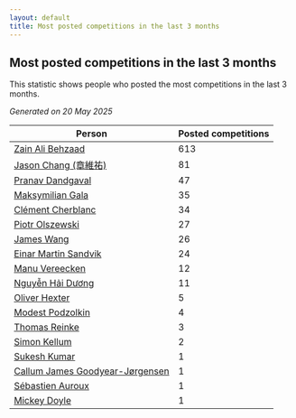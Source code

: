 ```yaml
---
layout: default
title: Most posted competitions in the last 3 months
---
```

## Most posted competitions in the last 3 months
This statistic shows people who posted the most competitions in the last 3 months.

*Generated on 20 May 2025*

| Person | Posted competitions |
| --- | --- |
| [Zain Ali Behzaad](https://www.worldcubeassociation.org/persons/2019BEHZ01) | 613 |
| [Jason Chang (章維祐)](https://www.worldcubeassociation.org/persons/2023CHAN15) | 81 |
| [Pranav Dandgaval](https://www.worldcubeassociation.org/persons/2017DAND01) | 47 |
| [Maksymilian Gala](https://www.worldcubeassociation.org/persons/2022GALA01) | 35 |
| [Clément Cherblanc](https://www.worldcubeassociation.org/persons/2014CHER05) | 34 |
| [Piotr Olszewski](https://www.worldcubeassociation.org/persons/2013OLSZ02) | 27 |
| [James Wang](https://www.worldcubeassociation.org/persons/2015WANG87) | 26 |
| [Einar Martin Sandvik](https://www.worldcubeassociation.org/persons/2018SAND22) | 24 |
| [Manu Vereecken](https://www.worldcubeassociation.org/persons/2010VERE01) | 12 |
| [Nguyễn Hải Dương](https://www.worldcubeassociation.org/persons/2018DUON07) | 11 |
| [Oliver Hexter](https://www.worldcubeassociation.org/persons/2022HEXT01) | 5 |
| [Modest Podzolkin](https://www.worldcubeassociation.org/persons/2017PODZ01) | 4 |
| [Thomas Reinke](https://www.worldcubeassociation.org/persons/2018REIN04) | 3 |
| [Simon Kellum](https://www.worldcubeassociation.org/persons/2016KELL12) | 2 |
| [Sukesh Kumar](https://www.worldcubeassociation.org/persons/2017KUMA30) | 1 |
| [Callum James Goodyear-Jørgensen](https://www.worldcubeassociation.org/persons/2012GOOD02) | 1 |
| [Sébastien Auroux](https://www.worldcubeassociation.org/persons/2008AURO01) | 1 |
| [Mickey Doyle](https://www.worldcubeassociation.org/persons/2021DOYL02) | 1 |
